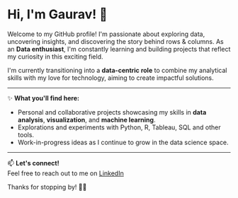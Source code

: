 # Hi, I'm Gaurav! 👋

Welcome to my GitHub profile! I'm passionate about exploring data, uncovering insights, and discovering the story behind rows & columns. As an **Data enthusiast**, I'm constantly learning and building projects that reflect my curiosity in this exciting field.  

I'm currently transitioning into a **data-centric role** to combine my analytical skills with my love for technology, aiming to create impactful solutions.

---

✨ **What you'll find here:**  
- Personal and collaborative projects showcasing my skills in **data analysis**, **visualization**, and **machine learning**.  
- Explorations and experiments with Python, R, Tableau, SQL and other tools.  
- Work-in-progress ideas as I continue to grow in the data science space.

---

📫 **Let's connect!**  
Feel free to reach out to me on [LinkedIn](https://www.linkedin.com/in/gauravgrewal/)


Thanks for stopping by! 🙂🚀  

<!---
gg-91/gg-91 is a ✨ special ✨ repository because its `README.md` (this file) appears on your GitHub profile.
You can click the Preview link to take a look at your changes.
--->
